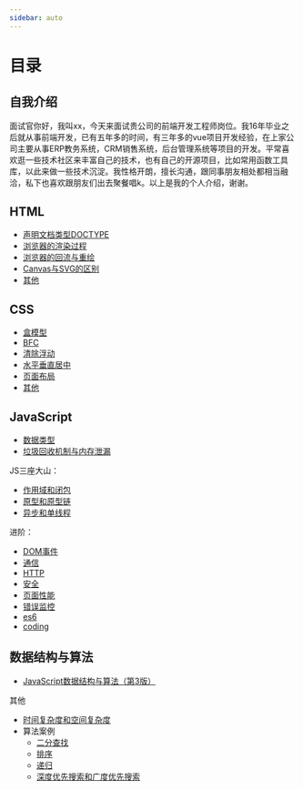 ```yaml
---
sidebar: auto
---
```


# 目录

## 自我介绍

面试官你好，我叫xx，今天来面试贵公司的前端开发工程师岗位。我16年毕业之后就从事前端开发，已有五年多的时间，有三年多的vue项目开发经验，在上家公司主要从事ERP教务系统，CRM销售系统，后台管理系统等项目的开发。平常喜欢逛一些技术社区来丰富自己的技术，也有自己的开源项目，比如常用函数工具库，以此来做一些技术沉淀。我性格开朗，擅长沟通，跟同事朋友相处都相当融洽，私下也喜欢跟朋友们出去聚餐唱k。以上是我的个人介绍，谢谢。

## HTML

- [声明文档类型DOCTYPE](./html/doctype.md)
- [浏览器的渲染过程](./html/painting.md)
- [浏览器的回流与重绘](./html/reflow-repaint.md)
- [Canvas与SVG的区别](./html/canvas-svg.md)
- [其他](./html/other.md)

## CSS

- [盒模型](./css/box-model.md)
- [BFC](./css/bfc.md)
- [清除浮动](./css/clear.md)
- [水平垂直居中](./css/center.md)
- [页面布局](./css/layout.md)
- [其他](./css/other.md)

## JavaScript

- [数据类型](./javascript/data-type.md)
- [垃圾回收机制与内存泄漏](./javascript/gc.md)

JS三座大山：

- [作用域和闭包](./javascript/scope-closure.md)
- [原型和原型链](./javascript/prototype-chain.md)
- [异步和单线程](./javascript/asyn-single-thread.md)

进阶：

- [DOM事件](./javascript/dom.md)
- [通信](./javascript/communications.md)
- [HTTP](./javascript/http.md)
- [安全](./javascript/safe.md)
- [页面性能](./javascript/page-performance.md)
- [错误监控](./javascript/error.md)
- [es6](./javascript/es6.md)
- [coding](./javascript/coding.md)

## 数据结构与算法

- [JavaScript数据结构与算法（第3版）](./data-structures-and-algorithms)

其他

- [时间复杂度和空间复杂度](./javascript/algorithm/complexity.md)
- 算法案例
  - [二分查找](./javascript/algorithm/binary-search.md)
  - [排序](./javascript/algorithm/sort.md)
  - [递归](./javascript/algorithm/recursion.md)
  - [深度优先搜索和广度优先搜索](./javascript/algorithm/dfs-bfs.md)